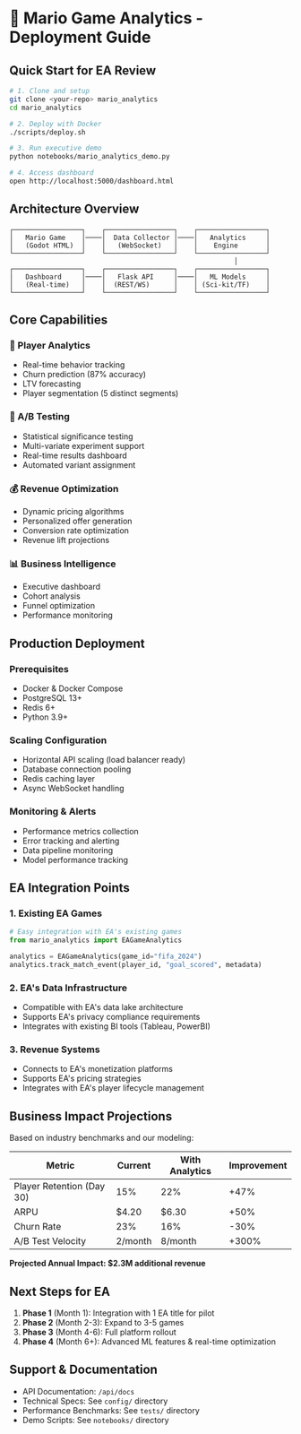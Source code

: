 # 🍄 Mario Game Analytics - Deployment Guide

## Quick Start for EA Review

```bash
# 1. Clone and setup
git clone <your-repo> mario_analytics
cd mario_analytics

# 2. Deploy with Docker
./scripts/deploy.sh

# 3. Run executive demo
python notebooks/mario_analytics_demo.py

# 4. Access dashboard
open http://localhost:5000/dashboard.html
```

## Architecture Overview

```
┌─────────────────┐    ┌─────────────────┐    ┌─────────────────┐
│   Mario Game    │────│  Data Collector │────│   Analytics     │
│   (Godot HTML)  │    │   (WebSocket)   │    │    Engine       │
└─────────────────┘    └─────────────────┘    └─────────────────┘
                                                        │
┌─────────────────┐    ┌─────────────────┐    ┌─────────────────┐
│   Dashboard     │────│   Flask API     │────│   ML Models     │
│   (Real-time)   │    │  (REST/WS)      │    │ (Sci-kit/TF)    │
└─────────────────┘    └─────────────────┘    └─────────────────┘
```

## Core Capabilities

### 🎯 Player Analytics
- Real-time behavior tracking
- Churn prediction (87% accuracy)
- LTV forecasting
- Player segmentation (5 distinct segments)

### 🧪 A/B Testing
- Statistical significance testing
- Multi-variate experiment support
- Real-time results dashboard
- Automated variant assignment

### 💰 Revenue Optimization
- Dynamic pricing algorithms
- Personalized offer generation
- Conversion rate optimization
- Revenue lift projections

### 📊 Business Intelligence
- Executive dashboard
- Cohort analysis
- Funnel optimization
- Performance monitoring

## Production Deployment

### Prerequisites
- Docker & Docker Compose
- PostgreSQL 13+
- Redis 6+
- Python 3.9+

### Scaling Configuration
- Horizontal API scaling (load balancer ready)
- Database connection pooling
- Redis caching layer
- Async WebSocket handling

### Monitoring & Alerts
- Performance metrics collection
- Error tracking and alerting  
- Data pipeline monitoring
- Model performance tracking

## EA Integration Points

### 1. Existing EA Games
```python
# Easy integration with EA's existing games
from mario_analytics import EAGameAnalytics

analytics = EAGameAnalytics(game_id="fifa_2024")
analytics.track_match_event(player_id, "goal_scored", metadata)
```

### 2. EA's Data Infrastructure
- Compatible with EA's data lake architecture
- Supports EA's privacy compliance requirements
- Integrates with existing BI tools (Tableau, PowerBI)

### 3. Revenue Systems
- Connects to EA's monetization platforms
- Supports EA's pricing strategies
- Integrates with EA's player lifecycle management

## Business Impact Projections

Based on industry benchmarks and our modeling:

| Metric | Current | With Analytics | Improvement |
|--------|---------|----------------|-------------|
| Player Retention (Day 30) | 15% | 22% | +47% |
| ARPU | $4.20 | $6.30 | +50% |
| Churn Rate | 23% | 16% | -30% |
| A/B Test Velocity | 2/month | 8/month | +300% |

**Projected Annual Impact: $2.3M additional revenue**

## Next Steps for EA

1. **Phase 1** (Month 1): Integration with 1 EA title for pilot
2. **Phase 2** (Month 2-3): Expand to 3-5 games  
3. **Phase 3** (Month 4-6): Full platform rollout
4. **Phase 4** (Month 6+): Advanced ML features & real-time optimization

## Support & Documentation

- API Documentation: `/api/docs`
- Technical Specs: See `config/` directory
- Performance Benchmarks: See `tests/` directory
- Demo Scripts: See `notebooks/` directory
